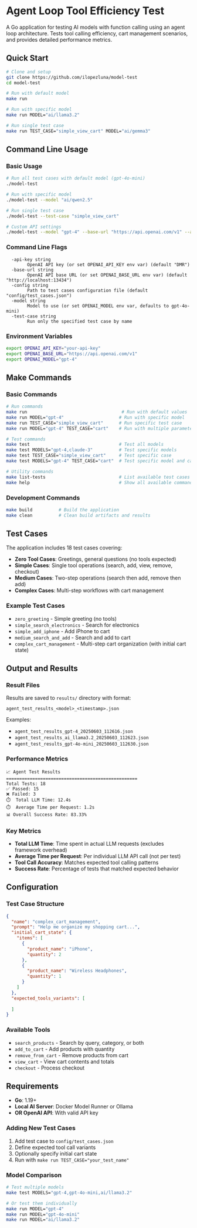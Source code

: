# Agent Loop Tool Efficiency Test

A Go application for testing AI models with function calling using an agent loop architecture. Tests tool calling
efficiency, cart management scenarios, and provides detailed performance metrics.

## Quick Start

```bash
# Clone and setup
git clone https://github.com/ilopezluna/model-test
cd model-test

# Run with default model
make run

# Run with specific model
make run MODEL="ai/llama3.2"

# Run single test case
make run TEST_CASE="simple_view_cart" MODEL="ai/gemma3"
```

## Command Line Usage

### Basic Usage

```bash
# Run all test cases with default model (gpt-4o-mini)
./model-test

# Run with specific model
./model-test --model "ai/qwen2.5"

# Run single test case
./model-test --test-case "simple_view_cart"

# Custom API settings
./model-test --model "gpt-4" --base-url "https://api.openai.com/v1" --api-key "your-key"
```

### Command Line Flags

```
  -api-key string
        OpenAI API key (or set OPENAI_API_KEY env var) (default "DMR")
  -base-url string
        OpenAI API base URL (or set OPENAI_BASE_URL env var) (default "http://localhost:13434")
  -config string
        Path to test cases configuration file (default "config/test_cases.json")
  -model string
        Model to use (or set OPENAI_MODEL env var, defaults to gpt-4o-mini)
  -test-case string
        Run only the specified test case by name
```

### Environment Variables

```bash
export OPENAI_API_KEY="your-api-key"
export OPENAI_BASE_URL="https://api.openai.com/v1"
export OPENAI_MODEL="gpt-4"
```

## Make Commands

### Basic Commands

```bash
# Run commands
make run                                    # Run with default values
make run MODEL="gpt-4"                     # Run with specific model
make run TEST_CASE="simple_view_cart"      # Run specific test case
make run MODEL="gpt-4" TEST_CASE="cart"    # Run with multiple parameters

# Test commands
make test                                  # Test all models
make test MODELS="gpt-4,claude-3"          # Test specific models
make test TEST_CASE="simple_view_cart"     # Test specific case
make test MODELS="gpt-4" TEST_CASE="cart"  # Test specific model and case

# Utility commands
make list-tests                            # List available test cases
make help                                  # Show all available commands
```

### Development Commands

```bash
make build          # Build the application
make clean          # Clean build artifacts and results
```

## Test Cases

The application includes 18 test cases covering:

- **Zero Tool Cases**: Greetings, general questions (no tools expected)
- **Simple Cases**: Single tool operations (search, add, view, remove, checkout)
- **Medium Cases**: Two-step operations (search then add, remove then add)
- **Complex Cases**: Multi-step workflows with cart management

### Example Test Cases

- `zero_greeting` - Simple greeting (no tools)
- `simple_search_electronics` - Search for electronics
- `simple_add_iphone` - Add iPhone to cart
- `medium_search_and_add` - Search and add to cart
- `complex_cart_management` - Multi-step cart organization (with initial cart state)

## Output and Results

### Result Files

Results are saved to `results/` directory with format:

```
agent_test_results_<model>_<timestamp>.json
```

Examples:

- `agent_test_results_gpt-4_20250603_112616.json`
- `agent_test_results_ai_llama3.2_20250603_112623.json`
- `agent_test_results_gpt-4o-mini_20250603_112630.json`

### Performance Metrics

```
📈 Agent Test Results
==================================================
Total Tests: 18
✅ Passed: 15
❌ Failed: 3
⏱️  Total LLM Time: 12.4s
⏱️  Average Time per Request: 1.2s
📊 Overall Success Rate: 83.33%
```

### Key Metrics

- **Total LLM Time**: Time spent in actual LLM requests (excludes framework overhead)
- **Average Time per Request**: Per individual LLM API call (not per test)
- **Tool Call Accuracy**: Matches expected tool calling patterns
- **Success Rate**: Percentage of tests that matched expected behavior

## Configuration

### Test Case Structure

```json
{
  "name": "complex_cart_management",
  "prompt": "Help me organize my shopping cart...",
  "initial_cart_state": {
    "items": [
      {
        "product_name": "iPhone",
        "quantity": 2
      },
      {
        "product_name": "Wireless Headphones",
        "quantity": 1
      }
    ]
  },
  "expected_tools_variants": [
    
  ]
}
```

### Available Tools

- `search_products` - Search by query, category, or both
- `add_to_cart` - Add products with quantity
- `remove_from_cart` - Remove products from cart
- `view_cart` - View cart contents and totals
- `checkout` - Process checkout

## Requirements

- **Go**: 1.19+
- **Local AI Server**: Docker Model Runner or Ollama
- **OR OpenAI API**: With valid API key

### Adding New Test Cases

1. Add test case to `config/test_cases.json`
2. Define expected tool call variants
3. Optionally specify initial cart state
4. Run with `make run TEST_CASE="your_test_name"`

### Model Comparison

```bash
# Test multiple models
make test MODELS="gpt-4,gpt-4o-mini,ai/llama3.2"

# Or test them individually
make run MODEL="gpt-4"
make run MODEL="gpt-4o-mini"
make run MODEL="ai/llama3.2"
```